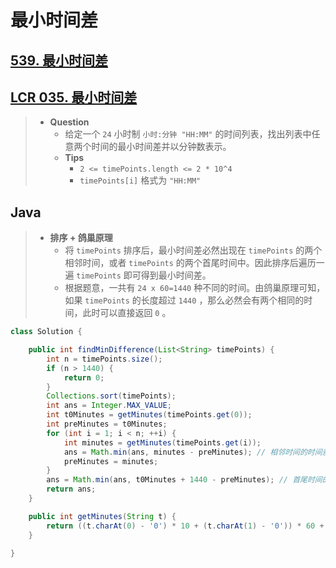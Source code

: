 # 最小时间差

## [539. 最小时间差](https://leetcode.cn/problems/minimum-time-difference/)

## [LCR 035. 最小时间差](https://leetcode.cn/problems/569nqc/)

> - **Question**
>   - 给定一个 `24` 小时制 `小时:分钟 "HH:MM"` 的时间列表，找出列表中任意两个时间的最小时间差并以分钟数表示。
>   - **Tips**
>     - `2 <= timePoints.length <= 2 * 10^4`
>     - `timePoints[i]` 格式为 `"HH:MM"`

## Java

> - **排序 + 鸽巢原理**
>   - 将 `timePoints` 排序后，最小时间差必然出现在 `timePoints` 的两个相邻时间，或者 `timePoints` 的两个首尾时间中。因此排序后遍历一遍 `timePoints` 即可得到最小时间差。
>   - 根据题意，一共有 `24 x 60=1440` 种不同的时间。由鸽巢原理可知，如果 `timePoints` 的长度超过 `1440` ，那么必然会有两个相同的时间，此时可以直接返回 `0` 。

```java
class Solution {

    public int findMinDifference(List<String> timePoints) {
        int n = timePoints.size();
        if (n > 1440) {
            return 0;
        }
        Collections.sort(timePoints);
        int ans = Integer.MAX_VALUE;
        int t0Minutes = getMinutes(timePoints.get(0));
        int preMinutes = t0Minutes;
        for (int i = 1; i < n; ++i) {
            int minutes = getMinutes(timePoints.get(i));
            ans = Math.min(ans, minutes - preMinutes); // 相邻时间的时间差
            preMinutes = minutes;
        }
        ans = Math.min(ans, t0Minutes + 1440 - preMinutes); // 首尾时间的时间差
        return ans;
    }

    public int getMinutes(String t) {
        return ((t.charAt(0) - '0') * 10 + (t.charAt(1) - '0')) * 60 + (t.charAt(3) - '0') * 10 + (t.charAt(4) - '0');
    }

}
```
